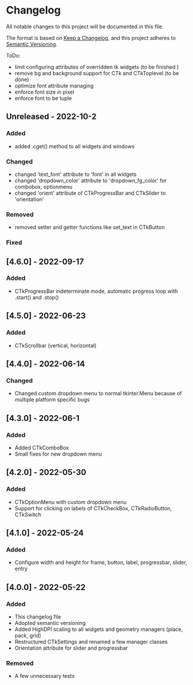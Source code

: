 # Changelog
All notable changes to this project will be documented in this file.

The format is based on [Keep a Changelog](https://keepachangelog.com/en/1.0.0/),
and this project adheres to [Semantic Versioning](https://semver.org/spec/v2.0.0.html).

ToDo:
 - limit configuring attributes of overridden tk widgets (to be finished )
 - remove bg and background support for CTk and CTkToplevel (to be done)
 - optimize font attribute managing
 - enforce font size in pixel
 - enforce font to be tuple

## Unreleased - 2022-10-2
### Added
 - added .cget() method to all widgets and windows

### Changed
 - changed 'text_font' attribute to 'font' in all widgets
 - changed 'dropdown_color' attribute to 'dropdown_fg_color' for combobox, optionmenu
 - changed 'orient' attribute of CTkProgressBar and CTkSlider to 'orientation'

### Removed
 - removed setter and getter functions like set_text in CTkButton

### Fixed


## [4.6.0] - 2022-09-17
### Added
 - CTkProgressBar indeterminate mode, automatic progress loop with .start() and .stop()

## [4.5.0] - 2022-06-23
### Added
 - CTkScrollbar (vertical, horizontal)

## [4.4.0] - 2022-06-14
### Changed
 - Changed custom dropdown menu to normal tkinter.Menu because of multiple platform specific bugs

## [4.3.0] - 2022-06-1
### Added
 - Added CTkComboBox
 - Small fixes for new dropdown menu

## [4.2.0] - 2022-05-30
### Added
 - CTkOptionMenu with custom dropdown menu
 - Support for clicking on labels of CTkCheckBox, CTkRadioButton, CTkSwitch

## [4.1.0] - 2022-05-24
### Added
 - Configure width and height for frame, button, label, progressbar, slider, entry

## [4.0.0] - 2022-05-22
### Added
 - This changelog file
 - Adopted semantic versioning
 - Added HighDPI scaling to all widgets and geometry managers (place, pack, grid)
 - Restructured CTkSettings and renamed a few manager classes
 - Orientation attribute for slider and progressbar

### Removed
 - A few unnecessary tests

